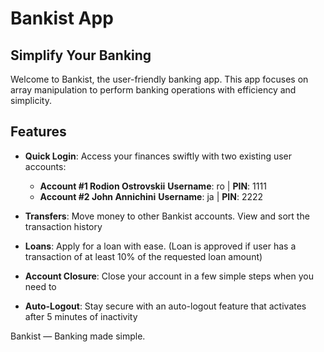 # Bankist App

## Simplify Your Banking

Welcome to Bankist, the user-friendly banking app. This app focuses on array manipulation to perform banking operations with efficiency and simplicity.

## Features

- **Quick Login**: Access your finances swiftly with two existing user accounts:
  - **Account #1 Rodion Ostrovskii** **Username**: ro | **PIN**: 1111
  - **Account #2 John Annichini** **Username**: ja | **PIN**: 2222

- **Transfers**: Move money to other Bankist accounts. View and sort the transaction history
- **Loans**: Apply for a loan with ease. (Loan is approved if user has a transaction of at least 10% of the requested loan amount)
- **Account Closure**: Close your account in a few simple steps when you need to
- **Auto-Logout**: Stay secure with an auto-logout feature that activates after 5 minutes of inactivity

Bankist — Banking made simple.
